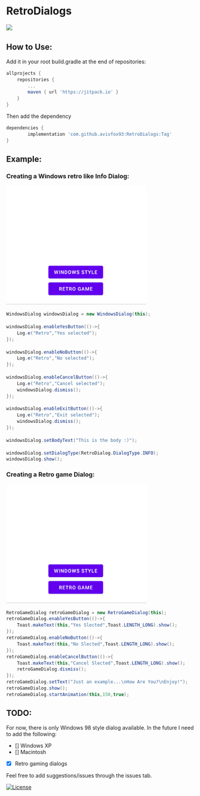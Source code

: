 # RetroDialogs
[![](https://jitpack.io/v/avivfox93/RetroDialogs.svg)](https://jitpack.io/#avivfox93/RetroDialogs)

## How to Use:
Add it in your root build.gradle at the end of repositories:
```gradle
allprojects {
    repositories {
        ...
        maven { url 'https://jitpack.io' }
    }
}
```
Then add the dependency
```gradle
dependencies {
        implementation 'com.github.avivfox93:RetroDialogs:Tag'
}
```

## Example:
### Creating a Windows retro like Info Dialog:
![](examples/WindowsDialog.gif)
```java
WindowsDialog windowsDialog = new WindowsDialog(this);

windowsDialog.enableYesButton(()->{
    Log.e("Retro","Yes selected");
});

windowsDialog.enableNoButton(()->{
    Log.e("Retro","No selected");
});

windowsDialog.enableCancelButton(()->{
    Log.e("Retro","Cancel selected");
    windowsDialog.dismiss();
});

windowsDialog.enableExitButton(()->{
    Log.e("Retro","Exit selected");
    windowsDialog.dismiss();
});

windowsDialog.setBodyText("This is the body :)");

windowsDialog.setDialogType(RetroDialog.DialogType.INFO);
windowsDialog.show();
```
### Creating a Retro game Dialog:
![](examples/RetroGameDialog.gif)
```java
RetroGameDialog retroGameDialog = new RetroGameDialog(this);
retroGameDialog.enableYesButton(()->{
    Toast.makeText(this,"Yes Slected",Toast.LENGTH_LONG).show();
});
retroGameDialog.enableNoButton(()->{
    Toast.makeText(this,"No Slected",Toast.LENGTH_LONG).show();
});
retroGameDialog.enableCancelButton(()->{
    Toast.makeText(this,"Cancel Slected",Toast.LENGTH_LONG).show();
    retroGameDialog.dismiss();
});
retroGameDialog.setText("Just an example...\nHow Are You?\nEnjoy!");
retroGameDialog.show();
retroGameDialog.startAnimation(this,150,true);
```

## TODO:
For now, there is only Windows 98 style dialog available.
In the future I need to add the following:
- [] Windows XP
- [] Macintosh
- [x] Retro gaming dialogs

Feel free to add suggestions/issues through the issues tab.

[![License](https://img.shields.io/badge/License-Apache%202.0-blue.svg)](https://opensource.org/licenses/Apache-2.0)
